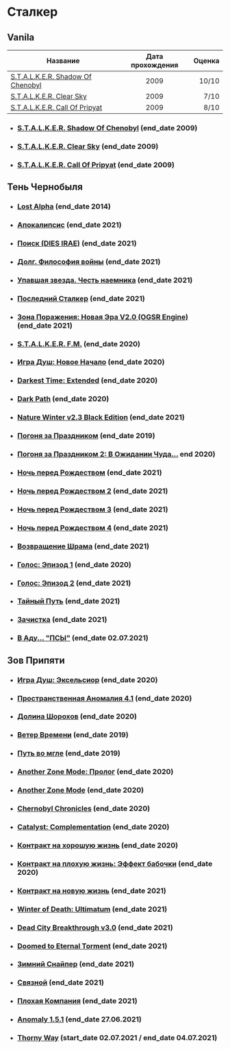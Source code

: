 # Сталкер
## Vanila
| Название        | Дата прохождения          | Оценка  |
--- | :---: | ---:
[S.T.A.L.K.E.R. Shadow Of Chenobyl](https://store.steampowered.com/app/4500/STALKER_Shadow_of_Chernobyl/) | 2009 | 10/10
[S.T.A.L.K.E.R. Clear Sky](https://store.steampowered.com/app/20510/STALKER_Clear_Sky/) | 2009 | 7/10
[S.T.A.L.K.E.R. Call Of Pripyat](https://store.steampowered.com/app/41700/STALKER_Call_of_Pripyat/) | 2009 | 8/10

- ### [S.T.A.L.K.E.R. Shadow Of Chenobyl](https://store.steampowered.com/app/4500/STALKER_Shadow_of_Chernobyl/) (end_date 2009)
- ### [S.T.A.L.K.E.R. Clear Sky](https://store.steampowered.com/app/20510/STALKER_Clear_Sky/) (end_date  2009)
- ### [S.T.A.L.K.E.R. Call Of Pripyat](https://store.steampowered.com/app/41700/STALKER_Call_of_Pripyat/) (end_date 2009)

## Тень Чернобыля
- ### [Lost Alpha](https://ap-pro.ru/stuff/ten_chernobylja/lost-alpha-r129/) (end_date 2014)
- ### [Апокалипсис](https://ap-pro.ru/stuff/ten_chernobylja/apokalipsis-r44/) (end_date 2021)
- ### [Поиск (DIES IRAE)](https://ap-pro.ru/stuff/ten_chernobylja/poisk-dies-irae-r46/) (end_date 2021)
- ### [Долг. Философия войны](https://ap-pro.ru/stuff/ten_chernobylja/dolg-filosofiya-voyny-r53/) (end_date 2021)
- ### [Упавшая звезда. Честь наемника](https://ap-pro.ru/stuff/ten_chernobylja/upavshaya-zvezda-chest-naemnika-r94/) (end_date 2021)
- ### [Последний Сталкер](https://ap-pro.ru/stuff/ten_chernobylja/posledniy-stalker-r222/) (end_date 2021)
- ### [Зона Поражения: Новая Эра V2.0 (OGSR Engine)](https://ap-pro.ru/forums/topic/2378-stalker-zona-porazheniya-novaya-era-v20-ogsr-engine/) (end_date 2021)
- ### [S.T.A.L.K.E.R. F.M.](https://ap-pro.ru/stuff/ten_chernobylja/stalker-fm-r248/) (end_date 2020)
- ### [Игра Душ: Новое Начало](https://ap-pro.ru/stuff/ten_chernobylja/igra-dush-novoe-nachalo-r255/) (end_date 2020)
- ### [Darkest Time: Extended](https://ap-pro.ru/stuff/ten_chernobylja/darkest-time-extended-r197/) (end_date 2020)
- ### [Dark Path](https://ap-pro.ru/stuff/ten_chernobylja/dark-path-r279/) (end_date 2020)
- ### [Nature Winter v2.3 Black Edition](https://ap-pro.ru/stuff/ten_chernobylja/nature-winter-v23-black-edition-r76/) (end_date 2021)
- ### [Погоня за Праздником](https://ap-pro.ru/stuff/ten_chernobylja/pogonya-za-prazdnikom-r210/) (end_date 2019)
- ### [Погоня за Праздником 2: В Ожидании Чуда...](https://ap-pro.ru/stuff/ten_chernobylja/pogonya-za-prazdnikom-2-v-ozhidanii-chuda-r231/) end 2020)
- ### [Ночь перед Рождеством](https://ap-pro.ru/stuff/ten_chernobylja/noch-pered-rozhdestvom-r146/) (end_date 2021)
- ### [Ночь перед Рождеством 2](https://ap-pro.ru/stuff/ten_chernobylja/noch-pered-rozhdestvom-2-r176/) (end_date 2021)
- ### [Ночь перед Рождеством 3](https://ap-pro.ru/stuff/ten_chernobylja/noch-pered-rozhdestvom-3-r251/) (end_date 2021)
- ### [Ночь перед Рождеством 4](https://ap-pro.ru/stuff/ten_chernobylja/noch-pered-rozhdestvom-4-r300/) (end_date 2021)
- ### [Возвращение Шрама](https://ap-pro.ru/stuff/ten_chernobylja/vozvrashtenie-shrama-r64/) (end_date 2021)
- ### [Голос: Эпизод 1](https://ap-pro.ru/stuff/ten_chernobylja/golos-epizod-1-r219/) (end_date 2020)
- ### [Голос: Эпизод 2](https://ap-pro.ru/stuff/ten_chernobylja/golos-epizod-2-r266/) (end_date 2021)
- ### [Тайный Путь](https://ap-pro.ru/stuff/ten_chernobylja/taynyy-put-r163/) (end_date 2021)
- ### [Зачистка](https://ap-pro.ru/stuff/ten_chernobylja/zachistka-r177/) (end_date 2021)
- ### [В Аду... "ПСЫ"](https://ap-pro.ru/stuff/ten_chernobylja/vadupsy/) (end_date 02.07.2021)

## Зов Припяти
- ### [Игра Душ: Эксельсиор](https://ap-pro.ru/stuff/zov_pripjati/igra-dush-ekselsior-r242/) (end_date 2020)
- ### [Пространственная Аномалия 4.1](https://ap-pro.ru/stuff/zov_pripjati/prostranstvennaya-anomaliya-41-r151/) (end_date 2020)
- ### [Долина Шорохов](https://ap-pro.ru/stuff/zov_pripjati/dolina-shorohov-r97/) (end_date 2020)
- ### [Ветер Времени](https://ap-pro.ru/stuff/zov_pripjati/veter-vremeni-r201/) (end_date 2019)
- ### [Путь во мгле](https://ap-pro.ru/stuff/zov_pripjati/put-vo-mgle-r134/) (end_date 2019)
- ### [Another Zone Mode: Пролог](https://ap-pro.ru/stuff/zov_pripjati/another-zone-mod-prolog-r165/) (end_date 2020)
- ### [Another Zone Mode](https://ap-pro.ru/stuff/zov_pripjati/another-zone-mod-r194/) (end_date 2020)
- ### [Chernobyl Chronicles](https://ap-pro.ru/stuff/zov_pripjati/chernobyl-chronicles-r169/) (end_date 2020)
- ### [Catalyst: Complementation](https://ap-pro.ru/stuff/zov_pripjati/catalyst-complementation-r292/) (end_date 2020)
- ### [Контракт на хорошую жизнь](https://ap-pro.ru/stuff/zov_pripjati/kontrakt-na-horoshuyu-zhizn-r189/) (end_date 2020)
- ### [Контракт на плохую жизнь: Эффект бабочки](https://ap-pro.ru/stuff/zov_pripjati/kontrakt-na-plohuyu-zhizn-effekt-babochki-r215/) (end_date 2020)
- ### [Контракт на новую жизнь](https://ap-pro.ru/stuff/zov_pripjati/kontrakt-na-novuyu-zhizn-r295/) (end_date 2021)
- ### [Winter of Death: Ultimatum](https://ap-pro.ru/stuff/zov_pripjati/winter-of-death-ultimatum-r50/) (end_date 2021)
- ### [Dead City Breakthrough v3.0](https://ap-pro.ru/stuff/zov_pripjati/dead-city-breakthrough-30-r236/) (end_date 2021)
- ### [Doomed to Eternal Torment](https://ap-pro.ru/stuff/zov_pripjati/doomed-to-eternal-torment-r254/) (end_date 2021)
- ### [Зимний Снайпер](https://ap-pro.ru/stuff/zov_pripjati/zimniy-snayper-r211/) (end_date 2021)
- ### [Связной](https://ap-pro.ru/stuff/zov_pripjati/svyaznoy-r168/) (end_date 2021)
- ### [Плохая Компания](https://ap-pro.ru/stuff/zov_pripjati/plohaya-kompaniya-r136/) (end_date 2021)
- ### [Anomaly 1.5.1](https://ap-pro.ru/stuff/zov_pripjati/plohaya-kompaniya-r136/) (end_date 27.06.2021)
- ### [Thorny Way](https://ap-pro.ru/stuff/zov_pripjati/thorny-way-r247/) (start_date 02.07.2021 / end_date 04.07.2021)
